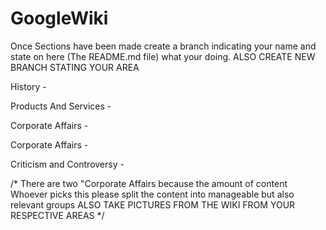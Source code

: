 # GoogleWiki
Once Sections have been made create a branch indicating your name and state on here (The README.md file) what your doing.
ALSO CREATE NEW BRANCH STATING YOUR AREA

History -

Products And Services -

Corporate Affairs -

Corporate Affairs -

Criticism and Controversy - 

/*
There are two "Corporate Affairs because the amount of content
Whoever picks this please split the content into manageable but also relevant groups
ALSO TAKE PICTURES FROM THE WIKI FROM YOUR RESPECTIVE AREAS
*/
